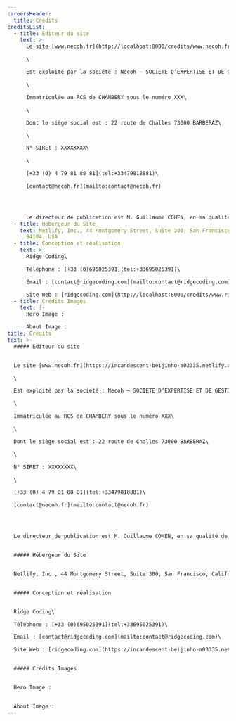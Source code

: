```yaml
---
careersHeader:
  title: Crédits
creditsList:
  - title: Editeur du site
    text: >-
      Le site [www.necoh.fr](http://localhost:8000/credits/www.necoh.fr)\

      \

      Est exploité par la société : Necoh – SOCIETE D’EXPERTISE ET DE GESTION COMPTABLE, société anonyme au capital social de XXX €\

      \

      Immatriculée au RCS de CHAMBERY sous le numéro XXX\

      \

      Dont le siège social est : 22 route de Challes 73000 BARBERAZ\

      \

      N° SIRET : XXXXXXXX\

      \

      [+33 (0) 4 79 81 88 81](tel:+33479818881)\

      [contact@necoh.fr](mailto:contact@necoh.fr)




      Le directeur de publication est M. Guillaume COHEN, en sa qualité de PDG de Necoh. Il peut être contacté aux coordonnées figurant dans les présentes conditions. Les présentes Conditions Générales ont pour objet de prévoir l’ensemble des conditions d’accès et d’utilisation du Site. L’accès et l’utilisation du Site impliquent l’acceptation tacite et sans réserve des présentes conditions par l’utilisateur.
  - title: Hébergeur du Site
    text: Netlify, Inc., 44 Montgomery Street, Suite 300, San Francisco, California
      94104. USA
  - title: Conception et réalisation
    text: >-
      Ridge Coding\

      Téléphone : [+33 (0)695025391](tel:+33695025391)\

      Email : [contact@ridgecoding.com](mailto:contact@ridgecoding.com)\

      Site Web : [ridgecoding.com](http://localhost:8000/credits/www.ridgecoding.com)
  - title: Crédits Images
    text: |-
      Hero Image :

      About Image :
title: Crédits
text: >-
  ##### Editeur du site


  Le site [www.necoh.fr](https://incandescent-beijinho-a03335.netlify.app/credits/www.necoh.fr)\

  \

  Est exploité par la société : Necoh – SOCIETE D’EXPERTISE ET DE GESTION COMPTABLE, société anonyme au capital social de XXX €\

  \

  Immatriculée au RCS de CHAMBERY sous le numéro XXX\

  \

  Dont le siège social est : 22 route de Challes 73000 BARBERAZ\

  \

  N° SIRET : XXXXXXXX\

  \

  [+33 (0) 4 79 81 88 81](tel:+33479818881)\

  [contact@necoh.fr](mailto:contact@necoh.fr)




  Le directeur de publication est M. Guillaume COHEN, en sa qualité de PDG de Necoh. Il peut être contacté aux coordonnées figurant dans les présentes conditions. Les présentes Conditions Générales ont pour objet de prévoir l’ensemble des conditions d’accès et d’utilisation du Site. L’accès et l’utilisation du Site impliquent l’acceptation tacite et sans réserve des présentes conditions par l’utilisateur.


  ##### Hébergeur du Site


  Netlify, Inc., 44 Montgomery Street, Suite 300, San Francisco, California 94104. USA


  ##### Conception et réalisation


  Ridge Coding\

  Téléphone : [+33 (0)695025391](tel:+33695025391)\

  Email : [contact@ridgecoding.com](mailto:contact@ridgecoding.com)\

  Site Web : [ridgecoding.com](https://incandescent-beijinho-a03335.netlify.app/credits/www.ridgecoding.com)


  ##### Crédits Images


  Hero Image :


  About Image :
---
```

